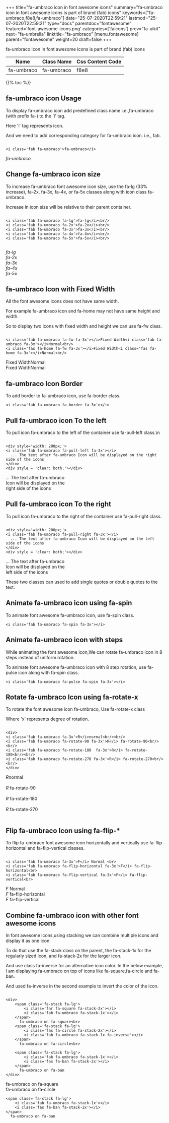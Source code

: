 +++
title="fa-umbraco icon in font awesome icons"
summary="fa-umbraco icon in font awesome icons is part of brand (fab) icons"
keywords=["fa-umbraco,f8e8,fa-umbraco"]
date="25-07-2020T22:59:21"
lastmod="25-07-2020T22:59:21"
type="docs"
parentdoc="fontawesome"
featured='font-awesome-icons.png'
categories=['faicons']
prev="fa-uikit"
next="fa-umbrella"
linktitle="fa-umbraco"
[menu.fontawesome]
parent="fontawesome"
weight=20
draft=false
+++


fa-umbraco icon in font awesome icons is part of brand (fab) icons

<div class='table-responsive'><table class='table'><thead><tr><th>Name</th><th>Class Name</th><th>Css Content Code</th></tr></thead><tbody><tr><td>fa-umbraco</td><td>fa-umbraco</td><td>f8e8</td></tr></tbody></table></div>


{{% toc %}}


## fa-umbraco icon Usage

To display fa-umbraco icon add predefined class name i.e.,fa-umbraco (with prefix fa-) to the 'i' tag.

Here 'i' tag represents icon.

And we need to add corresponding category for fa-umbraco icon. i.e., fab.


```

<i class='fab fa-umbraco'>fa-umbraco</i>
```

<i class='fab fa-umbraco'>fa-umbraco</i>




## Change fa-umbraco icon size
To increase fa-umbraco font awesome icon size, use the fa-lg (33% increase), fa-2x, fa-3x, fa-4x, or fa-5x classes along with icon class fa-umbraco.

Increase in icon size will be relative to their parent container. 

```

<i class='fab fa-umbraco fa-lg'>fa-lg</i><br/>
<i class='fab fa-umbraco fa-2x'>fa-2x</i><br/>
<i class='fab fa-umbraco fa-3x'>fa-3x</i><br/>
<i class='fab fa-umbraco fa-4x'>fa-4x</i><br/>
<i class='fab fa-umbraco fa-5x'>fa-5x</i><br/>
            
```

<i class='fab fa-umbraco fa-lg'>fa-lg</i><br/>
<i class='fab fa-umbraco fa-2x'>fa-2x</i><br/>
<i class='fab fa-umbraco fa-3x'>fa-3x</i><br/>
<i class='fab fa-umbraco fa-4x'>fa-4x</i><br/>
<i class='fab fa-umbraco fa-5x'>fa-5x</i><br/>
            



## fa-umbraco Icon with Fixed Width 

All the font awesome icons does not have same width.

For example fa-umbraco icon and fa-home may not have same height and width.

So to display two icons with fixed width and height we can use fa-fw class.


```

<i class='fab fa-umbraco fa-fw fa-3x'></i>Fixed Width<i class='fab fa-umbraco fa-3x'></i>Normal<br/>
<i class='fas fa-home fa-fw fa-3x'></i>Fixed Width<i class='fas fa-home fa-3x'></i>Normal<br/>
```

<i class='fab fa-umbraco fa-fw fa-3x'></i>Fixed Width<i class='fab fa-umbraco fa-3x'></i>Normal<br/>
<i class='fas fa-home fa-fw fa-3x'></i>Fixed Width<i class='fas fa-home fa-3x'></i>Normal<br/>



## fa-umbraco Icon Border 

To add border to fa-umbraco icon, use fa-border class.


```
<i class='fab fa-umbraco fa-border fa-3x'></i>

```
<i class='fab fa-umbraco fa-border fa-3x'></i>





## Pull fa-umbraco icon To the left

To pull icon fa-umbraco to the left of the container use fa-pull-left class.\n

```

<div style='width: 200px;'>
<i class='fab fa-umbraco fa-pull-left fa-3x'></i>
  ... The text after fa-umbraco Icon will be displayed on the right side of the icons
</div>
<div style = 'clear: both;'></div>
```

<div style='width: 200px;'>
<i class='fab fa-umbraco fa-pull-left fa-3x'></i>
  ... The text after fa-umbraco Icon will be displayed on the right side of the icons
</div>
<div style = 'clear: both;'></div>




## Pull fa-umbraco icon To the right
To pull icon fa-umbraco to the right of the container use fa-pull-right class.

```

<div style='width: 200px;'>
<i class='fab fa-umbraco fa-pull-right fa-3x'></i>
  ... The text after fa-umbraco Icon will be displayed on the left side of the icons
</div>
<div style = 'clear: both;'></div>
```

<div style='width: 200px;'>
<i class='fab fa-umbraco fa-pull-right fa-3x'></i>
  ... The text after fa-umbraco Icon will be displayed on the left side of the icons
</div>
<div style = 'clear: both;'></div>

These two classes can used to add single quotes or double quotes to the text.


## Animate fa-umbraco icon using fa-spin
To animate font awesome fa-umbraco icon, use fa-spin class.

```
<i class='fab fa-umbraco fa-spin fa-3x'></i>
```
<i class='fab fa-umbraco fa-spin fa-3x'></i>




## Animate fa-umbraco icon with steps
While animating the font awesome icon,We can rotate fa-umbraco icon in 8 steps instead of uniform rotation.

To animate font awesome fa-umbraco icon with 8 step rotation, use fa-pulse icon along with fa-spin class.


```
<i class='fab fa-umbraco fa-pulse fa-spin fa-3x'></i>

```
<i class='fab fa-umbraco fa-pulse fa-spin fa-3x'></i>





## Rotate fa-umbraco Icon using fa-rotate-x
To rotate the font awesome icon fa-umbraco, Use fa-rotate-x class

Where 'x' represents degree of rotation.


```

<div>
<i class='fab fa-umbraco fa-3x'>R</i>normal<br/><br/>
<i class='fab fa-umbraco fa-rotate-90 fa-3x'>R</i> fa-rotate-90<br/><br/> 
<i class='fab fa-umbraco fa-rotate-180  fa-3x'>R</i> fa-rotate-180<br/><br/> 
<i class='fab fa-umbraco fa-rotate-270 fa-3x'>R</i> fa-rotate-270<br/><br/>
</div>
```

<div>
<i class='fab fa-umbraco fa-3x'>R</i>normal<br/><br/>
<i class='fab fa-umbraco fa-rotate-90 fa-3x'>R</i> fa-rotate-90<br/><br/> 
<i class='fab fa-umbraco fa-rotate-180  fa-3x'>R</i> fa-rotate-180<br/><br/> 
<i class='fab fa-umbraco fa-rotate-270 fa-3x'>R</i> fa-rotate-270<br/><br/>
</div>




## Flip fa-umbraco Icon using fa-flip-*
To flip fa-umbraco font awesome icon horizontally and vertically use fa-flip-horizontal and fa-flip-vertical classes. 

```

<i class='fab fa-umbraco fa-3x'>F</i> Normal <br>
<i class='fab fa-umbraco fa-flip-horizontal fa-3x'>F</i> fa-flip-horizontal<br>
<i class='fab fa-umbraco fa-flip-vertical fa-3x'>F</i> fa-flip-vertical<br>
```

<i class='fab fa-umbraco fa-3x'>F</i> Normal <br>
<i class='fab fa-umbraco fa-flip-horizontal fa-3x'>F</i> fa-flip-horizontal<br>
<i class='fab fa-umbraco fa-flip-vertical fa-3x'>F</i> fa-flip-vertical<br>




## Combine fa-umbraco icon with other font awesome icons
In font awesome icons,using stacking we can combine multiple icons and display it as one icon 

To do that use the fa-stack class on the parent, the fa-stack-1x for the regularly sized icon, and fa-stack-2x for the larger icon.

And use class fa-inverse for an alternative icon color. 
In the below example, I am displaying fa-umbraco on top of icons like fa-square,fa-circle and fa-ban.

And used fa-inverse in the second example to invert the color of the icon.

```

<div>
    <span class='fa-stack fa-lg'>
        <i class='far fa-square fa-stack-2x'></i>
        <i class='fab fa-umbraco fa-stack-1x'></i>
    </span>
      fa-umbraco on fa-square<br>
    <span class='fa-stack fa-lg'>
        <i class='fas fa-circle fa-stack-2x'></i>
        <i class='fab fa-umbraco fa-stack-1x fa-inverse'></i>
    </span>
      fa-umbraco on fa-circle<br>

    <span class='fa-stack fa-lg'>
        <i class='fab fa-umbraco fa-stack-1x'></i>
        <i class='fas fa-ban fa-stack-2x'></i>
    </span>
      fa-umbraco on fa-ban
</div>
```

<div>
    <span class='fa-stack fa-lg'>
        <i class='far fa-square fa-stack-2x'></i>
        <i class='fab fa-umbraco fa-stack-1x'></i>
    </span>
      fa-umbraco on fa-square<br>
    <span class='fa-stack fa-lg'>
        <i class='fas fa-circle fa-stack-2x'></i>
        <i class='fab fa-umbraco fa-stack-1x fa-inverse'></i>
    </span>
      fa-umbraco on fa-circle<br>

    <span class='fa-stack fa-lg'>
        <i class='fab fa-umbraco fa-stack-1x'></i>
        <i class='fas fa-ban fa-stack-2x'></i>
    </span>
      fa-umbraco on fa-ban
</div>






